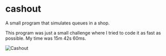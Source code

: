 # cashout
A small program that simulates queues in a shop.

This program was just a small challenge where I tried to code it as fast as possible.
My time was 15m 42s 60ms.

![Cashout](https://i.imgur.com/NxsvcwX.png)
